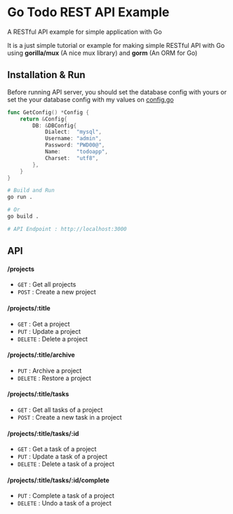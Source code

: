 # Go Todo REST API Example
A RESTful API example for simple application with Go

It is a just simple tutorial or example for making simple RESTful API with Go using **gorilla/mux** (A nice mux library) and **gorm** (An ORM for Go)

## Installation & Run

Before running API server, you should set the database config with yours or set the your database config with my values on [config.go](https://github.com/charlitoro/go-db-connection-api/blob/master/config/config.go)
```go
func GetConfig() *Config {
	return &Config{
		DB: &DBConfig{
			Dialect:  "mysql",
			Username: "admin",
			Password: "PWD00@",
			Name:     "todoapp",
			Charset:  "utf8",
		},
	}
}
```

```bash
# Build and Run
go run .

# Or
go build .

# API Endpoint : http://localhost:3000
```


## API

#### /projects
* `GET` : Get all projects
* `POST` : Create a new project

#### /projects/:title
* `GET` : Get a project
* `PUT` : Update a project
* `DELETE` : Delete a project

#### /projects/:title/archive
* `PUT` : Archive a project
* `DELETE` : Restore a project 

#### /projects/:title/tasks
* `GET` : Get all tasks of a project
* `POST` : Create a new task in a project

#### /projects/:title/tasks/:id
* `GET` : Get a task of a project
* `PUT` : Update a task of a project
* `DELETE` : Delete a task of a project

#### /projects/:title/tasks/:id/complete
* `PUT` : Complete a task of a project
* `DELETE` : Undo a task of a project

